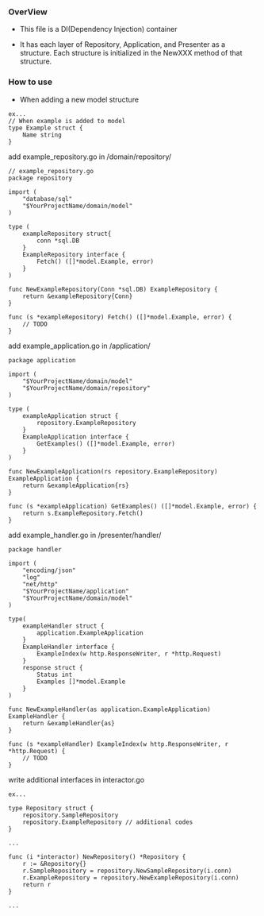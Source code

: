 ### OverView

- This file is a DI(Dependency Injection) container

- It has each layer of Repository, Application, and Presenter as a structure.
Each structure is initialized in the NewXXX method of that structure.

### How to use

- When adding a new model structure

```
ex... 
// When example is added to model
type Example struct {
    Name string
}
```

add example_repository.go in /domain/repository/ 

```
// example_repository.go
package repository

import (
	"database/sql"
	"$YourProjectName/domain/model"
)

type (
	exampleRepository struct{
		conn *sql.DB
	}
	ExampleRepository interface {
		Fetch() ([]*model.Example, error)
	}
)

func NewExampleRepository(Conn *sql.DB) ExampleRepository {
	return &exampleRepository{Conn}
}

func (s *exampleRepository) Fetch() ([]*model.Example, error) {
    // TODO
}
```

add example_application.go in /application/

```
package application

import (
	"$YourProjectName/domain/model"
	"$YourProjectName/domain/repository"
)

type (
	exampleApplication struct {
		repository.ExampleRepository
	}
	ExampleApplication interface {
		GetExamples() ([]*model.Example, error)
	}
)

func NewExampleApplication(rs repository.ExampleRepository) ExampleApplication {
	return &exampleApplication{rs}
}

func (s *exampleApplication) GetExamples() ([]*model.Example, error) {
	return s.ExampleRepository.Fetch()
}
```

add example_handler.go in /presenter/handler/

```
package handler

import (
	"encoding/json"
	"log"
	"net/http"
	"$YourProjectName/application"
	"$YourProjectName/domain/model"
)

type(
	exampleHandler struct {
		application.ExampleApplication
	}
	ExampleHandler interface {
		ExampleIndex(w http.ResponseWriter, r *http.Request)
	}
	response struct {
		Status int
		Examples []*model.Example
	}
)

func NewExampleHandler(as application.ExampleApplication) ExampleHandler {
	return &exampleHandler{as}
}

func (s *exampleHandler) ExampleIndex(w http.ResponseWriter, r *http.Request) {
    // TODO
}
```

write additional interfaces in interactor.go

```
ex...

type Repository struct {
	repository.SampleRepository
    repository.ExampleRepository // additional codes
}

...

func (i *interactor) NewRepository() *Repository {
	r := &Repository{}
	r.SampleRepository = repository.NewSampleRepository(i.conn)
	r.ExampleRepository = repository.NewExampleRepository(i.conn)
	return r
}

...

```
